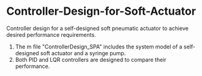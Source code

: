 # Controller-Design-for-Soft-Actuator
Controller design for a self-designed soft pneumatic actuator to achieve desired performance requirements.

1. The m file "ControllerDesign_SPA" includes the system model of a self-designed soft actuator and a syringe pump.
2. Both PID and LQR controllers are designed to compare their performance.
